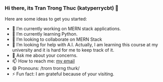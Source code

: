 ### Hi there, its Tran Trong Thuc (katyperrycbt) 👋

Here are some ideas to get you started:

- 🔭 I’m currently working on MERN stack applications.
- 🌱 I’m currently learning Python.
- 👯 I’m looking to collaborate on MERN Stack
- 🤔 I’m looking for help with A.I. Actually, I am learning this course at my university and it is hard for me to keep track of it.
- 💬 Ask me about your concerns.
- 📫 How to reach me: [my email](mailto:katyperrycbt@gmail.com)
- 😄 Pronouns: /trorn trorng thurk/
- ⚡ Fun fact: I am grateful because of your visiting.

